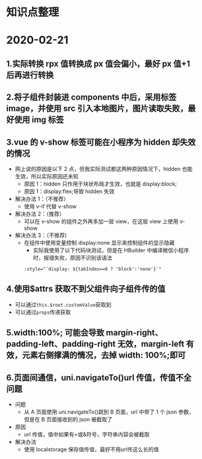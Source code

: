# 知识点整理

# 2020-02-21

## 1.实际转换 rpx 值转换成 px 值会偏小，最好 px 值+1 后再进行转换

## 2.将子组件封装进 components 中后，采用标签 image，并使用 src 引入本地图片，图片读取失败，最好使用 img 标签

## 3.vue 的 v-show 标签可能在小程序为 hidden 却失效的情况

- 网上说的原因是以下 2 点，但我实际测试都这两种原因情况下，hidden 也能生效，所以实际原因还未知
  - 原因 1：hidden 只作用于块状布局才生效，也就是 display:block;
  - 原因 1：display:flex;导致 hidden 失效
- 解决办法 1：（不推荐）
  - 使用 v-if 代替 v-show
- 解决办法 2：（推荐）
  - 可以在 v-show 的组件之外再多加一层 view，在这层 view 上使用 v-show
- 解决办法 3：（不推荐)
  - 在组件中使用变量控制 display:none 显示来控制组件的显示隐藏
    - 实际我使用了以下代码块测试，但是在 HBuilder 中编译微信小程序时，报错失败，原因不识别该语法
    ```
    :style="`display: ${tabIndex==0 ? 'block':'none'}`"
    ```

## 4.使用\$attrs 获取不到父组件向子组件传的值

- 可以通过`this.$root.customValue`获取到
- 可以通过`props`传递获取

## 5.width:100%; 可能会导致 margin-right、padding-left、padding-right 无效，margin-left 有效，元素右侧撑满的情况，去掉 width: 100%;即可

## 6.页面间通信，uni.navigateTo()url 传值，传值不全问题

- 问题
  - 从 A 页面使用 uni.navigateTo()跳到 B 页面，url 中带了 1 个 json 参数，但是在 B 页面接收到的 json 被截取了
- 原因
  - url 传值，值中如果有=或&符号，字符串内容会被截取
- 解决办法
  - 使用 localstorage 保存值传值，最好不用url传这么长的值
